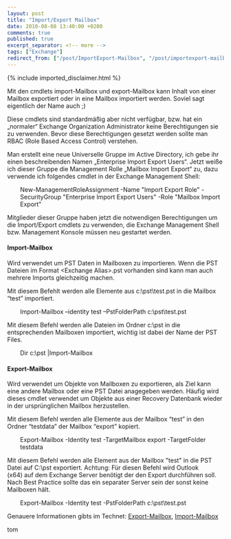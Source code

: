 ```yaml
---
layout: post
title: "Import/Export Mailbox"
date: 2010-08-08 13:40:00 +0200
comments: true
published: true
excerpt_separator: <!-- more -->
tags: ["Exchange"]
redirect_from: ["/post/ImportExport-Mailbox", "/post/importexport-mailbox"]
---
```

<!-- more -->
{% include imported_disclaimer.html %}
<p>Mit den cmdlets import-Mailbox und export-Mailbox kann Inhalt von einer Mailbox exportiert oder in eine Mailbox importiert werden. Soviel sagt eigentlich der Name auch ;)</p>
<p>Diese cmdlets sind standardm&auml;&szlig;ig aber nicht verf&uuml;gbar, bzw. hat ein &bdquo;normaler&ldquo; Exchange Organization Administrator keine Berechtigungen sie zu verwenden. Bevor diese Berechtigungen gesetzt werden sollte man RBAC (Role Based Access Control) verstehen.</p>
<p>Man erstellt eine neue Universelle Gruppe im Active Directory, ich gebe ihr einen beschreibenden Namen &bdquo;Enterprise Import Export Users&ldquo;. Jetzt wei&szlig;e ich dieser Gruppe die Management Rolle &bdquo;Mailbox Import Export&ldquo; zu, dazu verwende ich folgendes cmdlet in der Exchange Management Shell:</p>
<p style="padding-left: 30px">New-ManagementRoleAssignment -Name "Import Export Role" -SecurityGroup "Enterprise Import Export Users" -Role "Mailbox Import Export"</p>
<p>Mitglieder dieser Gruppe haben jetzt die notwendigen Berechtigungen um die Import/Export cmdlets zu verwenden, die Exchange Management Shell bzw. Management Konsole m&uuml;ssen neu gestartet werden.</p>
<h4>Import-Mailbox</h4>
<p>Wird verwendet um PST Daten in Mailboxen zu importieren. Wenn die PST Dateien im Format &lt;Exchange Alias&gt;.pst vorhanden sind kann man auch mehrere Imports gleichzeitig machen.</p>
<p>Mit diesem Befehlt werden alle Elemente aus c:\pst\test.pst in die Mailbox &ldquo;test&rdquo; importiert.</p>
<p style="padding-left: 30px">Import-Mailbox &ndash;identity test &ndash;PstFolderPath c:\pst\test.pst</p>
<p>Mit diesem Befehl werden alle Dateien im Ordner c:\pst in die entsprechenden Mailboxen importiert, wichtig ist dabei der Name der PST Files.</p>
<p style="padding-left: 30px">Dir c:\pst |Import-Mailbox</p>
<h4>Export-Mailbox</h4>
<p>Wird verwendet um Objekte von Mailboxen zu exportieren, als Ziel kann eine andere Mailbox oder eine PST Datei anagegeben werden. H&auml;ufig wird dieses cmdlet verwendet um Objekte aus einer Recovery Datenbank wieder in der urspr&uuml;nglichen Mailbox herzustellen.</p>
<p>Mit diesem Befehl werden alle Elemente aus der Mailbox &ldquo;test&rdquo; in den Ordner &ldquo;testdata&rdquo; der Mailbox &ldquo;export&rdquo; kopiert.</p>
<p style="padding-left: 30px">Export-Mailbox -Identity test -TargetMailbox export -TargetFolder testdata</p>
<p>Mit diesem Befehl werden alle Element aus der Mailbox "test" in die PST Datei auf C:\pst exportiert. Achtung: F&uuml;r diesen Befehl wird Outlook (x64)&nbsp;auf dem Exchange Server ben&ouml;tigt der den Export durchf&uuml;hren soll. Nach Best Practice sollte das ein separater Server sein der sonst keine Mailboxen h&auml;lt.</p>
<p style="padding-left: 30px">Export-Mailbox -Identity test -PstFolderPath c:\pst\test.pst</p>
<p>Genauere Informationen gibts im Technet: <a href="http://technet.microsoft.com/en-us/library/aa998579.aspx" target="_blank">Export-Mailbox</a>, <a href="http://technet.microsoft.com/en-us/library/bb629586.aspx" target="_blank">Import-Mailbox</a></p>
<p>tom</p>
